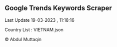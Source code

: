 

## Google Trends Keywords Scraper 
 
Last Update 19-03-2023 , 11:18:16

Country List :
VIETNAM.json



© Abdul Muttaqin 
